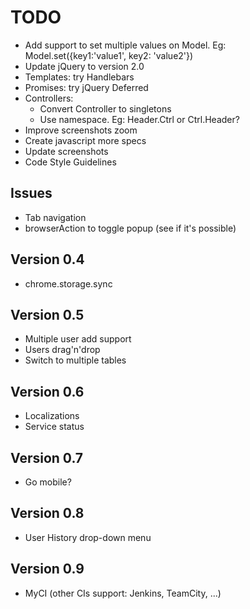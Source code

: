 # TODO

* Add support to set multiple values on Model.
	Eg: Model.set({key1:'value1', key2: 'value2'})
* Update jQuery to version 2.0
* Templates: try Handlebars
* Promises: try jQuery Deferred
* Controllers:
	* Convert Controller to singletons
	* Use namespace. Eg: Header.Ctrl or Ctrl.Header?
* Improve screenshots zoom
* Create javascript more specs
* Update screenshots
* Code Style Guidelines


## Issues

* Tab navigation
* browserAction to toggle popup (see if it's possible)


## Version 0.4

* chrome.storage.sync


## Version 0.5

* Multiple user add support
* Users drag'n'drop
* Switch to multiple tables


## Version 0.6

* Localizations
* Service status


## Version 0.7

* Go mobile?


## Version 0.8

* User History drop-down menu


## Version 0.9

* MyCI (other CIs support: Jenkins, TeamCity, ...)

